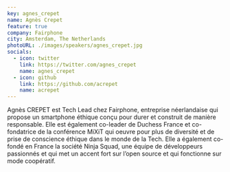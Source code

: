 ```yaml
---
key: agnes_crepet
name: Agnès Crepet
feature: true
company: Fairphone
city: Amsterdam, The Netherlands
photoURL: ./images/speakers/agnes_crepet.jpg
socials:
  - icon: twitter
    link: https://twitter.com/agnes_crepet
    name: agnes_crepet
  - icon: github
    link: https://github.com/acrepet
    name: acrepet
---
```


Agnès CREPET est Tech Lead chez Fairphone, entreprise néerlandaise qui propose un smartphone éthique conçu pour durer et construit de manière responsable. Elle est également co-leader de Duchess France et co-fondatrice de la conférence MiXiT qui oeuvre pour plus de diversité et de prise de conscience éthique dans le monde de la Tech. Elle a également co-fondé en France la société Ninja Squad, une équipe de développeurs passionnés et qui met un accent fort sur l’open source et qui fonctionne sur mode coopératif.